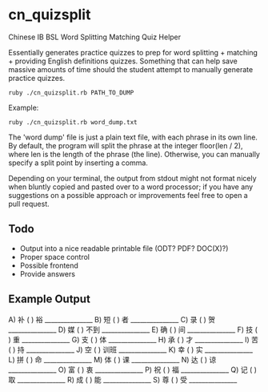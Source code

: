 cn_quizsplit
============

Chinese IB BSL Word Splitting Matching Quiz Helper

Essentially generates practice quizzes to prep for word splitting + matching + providing English definitions quizzes. Something that can help save massive amounts of time should the student attempt to manually generate practice quizzes.

	ruby ./cn_quizsplit.rb PATH_TO_DUMP

Example:

	ruby ./cn_quizsplit.rb word_dump.txt

The 'word dump' file is just a plain text file, with each phrase in its own line. By default, the program will split the phrase at the integer floor(len / 2), where len is the length of the phrase (the line). Otherwise, you can manually specify a split point by inserting a comma.

Depending on your terminal, the output from stdout might not format nicely when bluntly copied and pasted over to a word processor; if you have any suggestions on a possible approach or improvements feel free to open a pull request.

Todo
----

- Output into a nice readable printable file (ODT? PDF? DOC(X)?)
- Proper space control
- Possible frontend
- Provide answers

Example Output
--------------

A) 补				 		(    ) 裕	_______________
B) 短				 		(    ) 者	_______________
C) 录				 		(    ) 贺	_______________
D) 媒				 		(    ) 不到	_______________
E) 确				 		(    ) 间	_______________
F) 技				 		(    ) 重	_______________
G) 支				 		(    ) 体	_______________
H) 承				 		(    ) 才	_______________
I) 苦				 		(    ) 持	_______________
J) 空				 		(    ) 训班	_______________
K) 幸				 		(    ) 实	_______________
L) 拼				 		(    ) 命	_______________
M) 体				 		(    ) 课	_______________
N) 达				 		(    ) 谅	_______________
O) 富				 		(    ) 衷	_______________
P) 祝				 		(    ) 福	_______________
Q) 记				 		(    ) 取	_______________
R) 成				 		(    ) 能	_______________
S) 尊				 		(    ) 受	_______________